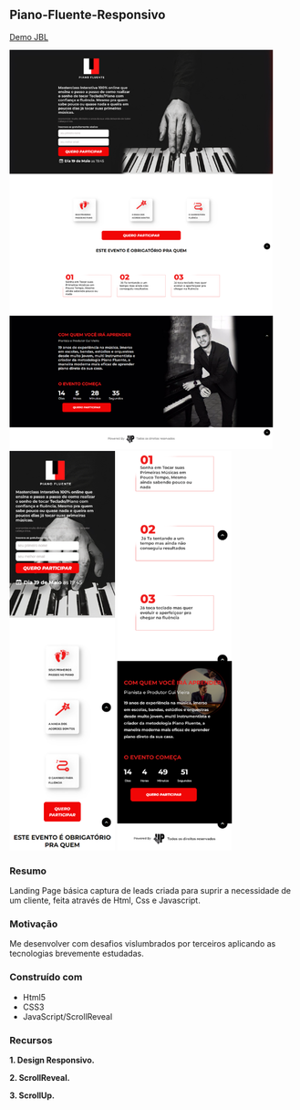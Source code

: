## Piano-Fluente-Responsivo

[Demo JBL](https://jblresponsivo.netlify.app/)

<a href=""></a>
<div align="left">
  <img height="700em" src="./pianofluente.png"/>
  <img height="700em" src="./pianoresponsivo.png"/>
  <img height="700em" src="./pianoinferiorresponsivo.png"/>
</div>

### Resumo

Landing Page básica captura de leads criada para suprir a necessidade de um cliente, feita através de Html, Css e Javascript.

### Motivação

Me desenvolver com desafios vislumbrados por terceiros aplicando as tecnologias brevemente estudadas.

### Construído com

- Html5
- CSS3
- JavaScript/ScrollReveal

### Recursos

**1. Design Responsivo.**

**2. ScrollReveal.**

**3. ScrollUp.**
